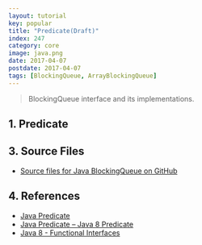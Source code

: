 ```yaml
---
layout: tutorial
key: popular
title: "Predicate(Draft)"
index: 247
category: core
image: java.png
date: 2017-04-07
postdate: 2017-04-07
tags: [BlockingQueue, ArrayBlockingQueue]
---
```


> BlockingQueue interface and its implementations.

## 1. Predicate



## 3. Source Files
* [Source files for Java BlockingQueue on GitHub](https://github.com/jojozhuang/java-programming/tree/master/java-blockingqueue)

## 4. References
* [Java Predicate](http://zetcode.com/java/predicate/)
* [Java Predicate – Java 8 Predicate](https://www.journaldev.com/17072/java-predicate)
* [Java 8 - Functional Interfaces](https://www.tutorialspoint.com/java8/java8_functional_interfaces.htm)
